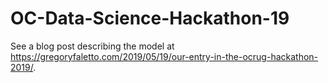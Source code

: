 # OC-Data-Science-Hackathon-19

See a blog post describing the model at https://gregoryfaletto.com/2019/05/19/our-entry-in-the-ocrug-hackathon-2019/.

